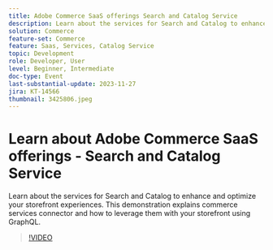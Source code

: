 ```yaml
---
title: Adobe Commerce SaaS offerings Search and Catalog Service
description: Learn about the services for Search and Catalog to enhance and optimize your storefront experiences.  This demonstration explains commerce services connector and how to leverage them with your storefront using GraphQL.
solution: Commerce
feature-set: Commerce
feature: Saas, Services, Catalog Service
topic: Development
role: Developer, User
level: Beginner, Intermediate
doc-type: Event
last-substantial-update: 2023-11-27
jira: KT-14566
thumbnail: 3425806.jpeg
---
```


# Learn about Adobe Commerce SaaS offerings - Search and Catalog Service

Learn about the services for Search and Catalog to enhance and optimize your storefront experiences.  This demonstration explains commerce services connector and how to leverage them with your storefront using GraphQL.

>[!VIDEO](https://video.tv.adobe.com/v/3425806/?learn=on)
